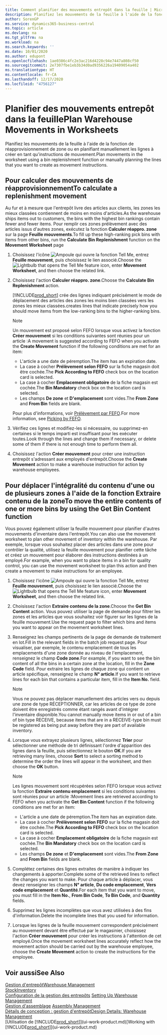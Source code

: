 ```yaml
---
title: Comment planifier des mouvements entrepôt dans la feuille | Microsoft Docs
description: Planifiez les mouvements de la feuille à l'aide de la fonction de réapprovisionnement de zone ou en planifiant manuellement les lignes à créer en tant qu'instructions de mouvement.
author: SorenGP
ms.service: dynamics365-business-central
ms.topic: article
ms.devlang: na
ms.tgt_pltfrm: na
ms.workload: na
ms.search.keywords: ''
ms.date: 10/01/2020
ms.author: edupont
ms.openlocfilehash: 1ae0386c4fc2e3ac216d4228c94e7447a808cf50
ms.sourcegitcommit: 2e7307fbe1eb3b34d0ad9356226a19409054a402
ms.translationtype: HT
ms.contentlocale: fr-CA
ms.lasthandoff: 12/17/2020
ms.locfileid: "4756127"
---
```

# <a name="plan-warehouse-movements-in-worksheets"></a><span data-ttu-id="df0ee-103">Planifier des mouvements entrepôt dans la feuille</span><span class="sxs-lookup"><span data-stu-id="df0ee-103">Plan Warehouse Movements in Worksheets</span></span>
<span data-ttu-id="df0ee-104">Planifiez les mouvements de la feuille à l'aide de la fonction de réapprovisionnement de zone ou en planifiant manuellement les lignes à créer en tant qu'instructions de mouvement.</span><span class="sxs-lookup"><span data-stu-id="df0ee-104">Plan movements in the worksheet using a bin replenishment function or manually planning the lines that you want to create as movement instructions.</span></span>  

## <a name="to-calculate-a-replenishment-movement"></a><span data-ttu-id="df0ee-105">Pour calculer des mouvements de réapprovisionnement</span><span class="sxs-lookup"><span data-stu-id="df0ee-105">To calculate a replenishment movement</span></span>  
<span data-ttu-id="df0ee-106">Au fur et à mesure que l'entrepôt livre des articles aux clients, les zones les mieux classées contiennent de moins en moins d'articles.</span><span class="sxs-lookup"><span data-stu-id="df0ee-106">As the warehouse ships items out to customers, the bins with the highest bin rankings contain fewer and fewer items.</span></span> <span data-ttu-id="df0ee-107">Pour remplir ces zones prélèvement avec des articles issus d'autres zones, exécutez la fonction **Calculer réappro. zone** sur la page **Feuille mouvements**.</span><span class="sxs-lookup"><span data-stu-id="df0ee-107">To fill up these high-ranking pick bins with items from other bins, run the **Calculate Bin Replenishment** function on the **Movement Worksheet** page</span></span>

1.  <span data-ttu-id="df0ee-108">Choisissez l'icône ![Ampoule qui ouvre la fonction Tell Me](media/ui-search/search_small.png "Dites-moi ce que vous voulez faire"), entrez **Feuille mouvement**, puis choisissez le lien associé.</span><span class="sxs-lookup"><span data-stu-id="df0ee-108">Choose the ![Lightbulb that opens the Tell Me feature](media/ui-search/search_small.png "Tell me what you want to do") icon, enter **Movement Worksheet**, and then choose the related link.</span></span>  
2.  <span data-ttu-id="df0ee-109">Choisissez l'action **Calculer réappro. zone**.</span><span class="sxs-lookup"><span data-stu-id="df0ee-109">Choose the **Calculate Bin Replenishment** action.</span></span>  

    [!INCLUDE[prod_short](includes/prod_short.md)] <span data-ttu-id="df0ee-110">crée des lignes indiquant précisément le mode de déplacement des articles des zones les moins bien classées vers les zones les mieux classées.</span><span class="sxs-lookup"><span data-stu-id="df0ee-110">creates lines that indicate precisely how you should move items from the low-ranking bins to the higher-ranking bins.</span></span>  

    > [!NOTE]  
    >  <span data-ttu-id="df0ee-111">Un mouvement est proposé selon FEFO lorsque vous activez la fonction **Créer mouvement** si les conditions suivantes sont réunies pour un article :</span><span class="sxs-lookup"><span data-stu-id="df0ee-111">A movement is suggested according to FEFO when you activate the **Create Movement** function if the following conditions are met for an item:</span></span>  
    >   
    >  -   <span data-ttu-id="df0ee-112">L'article a une date de péremption.</span><span class="sxs-lookup"><span data-stu-id="df0ee-112">The item has an expiration date.</span></span>  
    > -   <span data-ttu-id="df0ee-113">La case à cocher **Prélèvement selon FEFO** sur la fiche magasin doit être cochée.</span><span class="sxs-lookup"><span data-stu-id="df0ee-113">The **Pick According to FEFO** check box on the location card is selected.</span></span>  
    > -   <span data-ttu-id="df0ee-114">La case à cocher **Emplacement obligatoire** de la fiche magasin est cochée.</span><span class="sxs-lookup"><span data-stu-id="df0ee-114">The **Bin Mandatory** check box on the location card is selected.</span></span>  
    > -   <span data-ttu-id="df0ee-115">Les champs **De zone** et **D'emplacement** sont vides.</span><span class="sxs-lookup"><span data-stu-id="df0ee-115">The **From Zone** and **From Bin** fields are blank.</span></span>  

    <span data-ttu-id="df0ee-116">Pour plus d'informations, voir [Prélèvement par FEFO](warehouse-picking-by-fefo.md).</span><span class="sxs-lookup"><span data-stu-id="df0ee-116">For more information, see [Picking by FEFO](warehouse-picking-by-fefo.md).</span></span>  

3.  <span data-ttu-id="df0ee-117">Vérifiez ces lignes et modifiez-les si nécessaire, ou supprimez-en certaines si le temps imparti est insuffisant pour les exécuter toutes.</span><span class="sxs-lookup"><span data-stu-id="df0ee-117">Look through the lines and change them if necessary, or delete some of them if there is not enough time to perform them all.</span></span>  
4.  <span data-ttu-id="df0ee-118">Choisissez l'action **Créer mouvement** pour créer une instruction entrepôt s'adressant aux employés d'entrepôt.</span><span class="sxs-lookup"><span data-stu-id="df0ee-118">Choose the **Create Movement** action to make a warehouse instruction for action by warehouse employees.</span></span>  

## <a name="to-move-the-entire-contents-of-one-or-more-bins-by-using-the-get-bin-content-function"></a><span data-ttu-id="df0ee-119">Pour déplacer l'intégralité du contenu d'une ou de plusieurs zones à l'aide de la fonction Extraire contenu de la zone</span><span class="sxs-lookup"><span data-stu-id="df0ee-119">To move the entire contents of one or more bins by using the Get Bin Content function</span></span>  
<span data-ttu-id="df0ee-120">Vous pouvez également utiliser la feuille mouvement pour planifier d'autres mouvements d'inventaire dans l'entrepôt.</span><span class="sxs-lookup"><span data-stu-id="df0ee-120">You can also use the movement worksheet to plan other movement of inventory within the warehouse.</span></span> <span data-ttu-id="df0ee-121">Par exemple, lorsque vous souhaitez placer des articles dans une zone pour contrôler la qualité, utilisez la feuille mouvement pour planifier cette tâche et créez un mouvement pour élaborer des instructions destinées à un employé.</span><span class="sxs-lookup"><span data-stu-id="df0ee-121">For example, when you want to place items in a bin for quality control, you can use the movement worksheet to plan this action and then create a movement to make instructions for an employee.</span></span>  

1.  <span data-ttu-id="df0ee-122">Choisissez l'icône ![Ampoule qui ouvre la fonction Tell Me](media/ui-search/search_small.png "Dites-moi ce que vous voulez faire"), entrez **Feuille mouvement**, puis choisissez le lien associé.</span><span class="sxs-lookup"><span data-stu-id="df0ee-122">Choose the ![Lightbulb that opens the Tell Me feature](media/ui-search/search_small.png "Tell me what you want to do") icon, enter **Movement Worksheet**, and then choose the related link.</span></span>  
2.  <span data-ttu-id="df0ee-123">Choisissez l'action **Extraire contenu de la zone**.</span><span class="sxs-lookup"><span data-stu-id="df0ee-123">Choose the **Get Bin Content** action.</span></span> <span data-ttu-id="df0ee-124">Vous pouvez utiliser la page de demande pour filtrer les zones et les articles que vous souhaitez voir figurer sur les lignes de la feuille mouvement.</span><span class="sxs-lookup"><span data-stu-id="df0ee-124">Use the request page to filter which bins and items you want to appear on the movement worksheet lines.</span></span>  
3.  <span data-ttu-id="df0ee-125">Renseignez les champs pertinents de la page de demande de traitement en lot.</span><span class="sxs-lookup"><span data-stu-id="df0ee-125">Fill in the relevant fields in the batch job request page.</span></span> <span data-ttu-id="df0ee-126">Pour visualiser, par exemple, le contenu emplacement de tous les emplacements d'une zone donnée au niveau de l'emplacement, renseignez le champ **Code zone**.</span><span class="sxs-lookup"><span data-stu-id="df0ee-126">For example, if you want to see the bin content of all the bins in a certain zone at the location, fill in the **Zone Code** field.</span></span> <span data-ttu-id="df0ee-127">Pour extraire les lignes de chaque zone qui contient un article spécifique, renseignez le champ **N° article**.</span><span class="sxs-lookup"><span data-stu-id="df0ee-127">If you want to retrieve lines for each bin that contains a particular item, fill in the **Item No.** field.</span></span>  

    > [!NOTE]  
    >  <span data-ttu-id="df0ee-128">Vous ne pouvez pas déplacer manuellement des articles vers ou depuis une zone de type RÉCEPTIONNER, car les articles de ce type de zone doivent être enregistrés comme étant rangés avant d'intégrer l'inventaire disponible.</span><span class="sxs-lookup"><span data-stu-id="df0ee-128">You cannot manually move items in or out of a bin of bin type RECEIVE, because items that are in a RECEIVE-type bin must be registered as being put away before they are part of available inventory.</span></span>  

4.  <span data-ttu-id="df0ee-129">Lorsque vous extrayez plusieurs lignes, sélectionnez **Trier** pour sélectionner une méthode de tri définissant l'ordre d'apparition des lignes dans la feuille, puis sélectionnez le bouton **OK**.</span><span class="sxs-lookup"><span data-stu-id="df0ee-129">If you are retrieving many lines, choose **Sort** to select a sorting method to determine the order the lines will appear in the worksheet, and then choose the **OK** button.</span></span>  

    > [!NOTE]  
    >  <span data-ttu-id="df0ee-130">Les lignes mouvement sont récupérées selon FEFO lorsque vous activez la fonction **Extraire contenu emplacement** si les conditions suivantes sont réunies pour un article :</span><span class="sxs-lookup"><span data-stu-id="df0ee-130">Movement lines are retrieved according to FEFO when you activate the **Get Bin Content** function if the following conditions are met for an item:</span></span>  
    >   
    >  -   <span data-ttu-id="df0ee-131">L'article a une date de péremption.</span><span class="sxs-lookup"><span data-stu-id="df0ee-131">The item has an expiration date.</span></span>  
    > -   <span data-ttu-id="df0ee-132">La case à cocher **Prélèvement selon FEFO** sur la fiche magasin doit être cochée.</span><span class="sxs-lookup"><span data-stu-id="df0ee-132">The **Pick According to FEFO** check box on the location card is selected.</span></span>  
    > -   <span data-ttu-id="df0ee-133">La case à cocher **Emplacement obligatoire** de la fiche magasin est cochée.</span><span class="sxs-lookup"><span data-stu-id="df0ee-133">The **Bin Mandatory** check box on the location card is selected.</span></span>  
    > -   <span data-ttu-id="df0ee-134">Les champs **De zone** et **D'emplacement** sont vides.</span><span class="sxs-lookup"><span data-stu-id="df0ee-134">The **From Zone** and **From Bin** fields are blank.</span></span>  

5.  <span data-ttu-id="df0ee-135">Complétez certaines des lignes extraites de manière à indiquer les changements à apporter.</span><span class="sxs-lookup"><span data-stu-id="df0ee-135">Complete some of the retrieved lines to reflect the changes you want to make.</span></span> <span data-ttu-id="df0ee-136">Pour chaque article à déplacer, vous devez renseigner les champs **N° article**, **Du code emplacement**, **Vers code emplacement** et **Quantité**.</span><span class="sxs-lookup"><span data-stu-id="df0ee-136">For each item that you want to move, you must fill in the **Item No.**, **From Bin Code**, **To Bin Code**, and **Quantity** fields.</span></span>  
6.  <span data-ttu-id="df0ee-137">Supprimez les lignes incomplètes que vous avez utilisées à des fins d'information.</span><span class="sxs-lookup"><span data-stu-id="df0ee-137">Delete the incomplete lines that you used for information.</span></span>  
7.  <span data-ttu-id="df0ee-138">Lorsque les lignes de la feuille mouvement correspondent précisément au mouvement devant être effectué par le magasinier, choisissez l'action **Créer mouvement** pour créer les instructions à l'attention de cet employé.</span><span class="sxs-lookup"><span data-stu-id="df0ee-138">Once the movement worksheet lines accurately reflect how the movement action should be carried out by the warehouse employee, choose the **Create Movement** action to create the instructions for the employee.</span></span>  

## <a name="see-also"></a><span data-ttu-id="df0ee-139">Voir aussi</span><span class="sxs-lookup"><span data-stu-id="df0ee-139">See Also</span></span>  
[<span data-ttu-id="df0ee-140">Gestion d'entrepôt</span><span class="sxs-lookup"><span data-stu-id="df0ee-140">Warehouse Management</span></span>](warehouse-manage-warehouse.md)  
[<span data-ttu-id="df0ee-141">Stock</span><span class="sxs-lookup"><span data-stu-id="df0ee-141">Inventory</span></span>](inventory-manage-inventory.md)  
<span data-ttu-id="df0ee-142">[Configuration de la gestion des entrepôts](warehouse-setup-warehouse.md)   </span><span class="sxs-lookup"><span data-stu-id="df0ee-142">[Setting Up Warehouse Management](warehouse-setup-warehouse.md)   </span></span>  
<span data-ttu-id="df0ee-143">[Gestion d'assemblage](assembly-assemble-items.md)  </span><span class="sxs-lookup"><span data-stu-id="df0ee-143">[Assembly Management](assembly-assemble-items.md)  </span></span>  
[<span data-ttu-id="df0ee-144">Détails de conception : gestion d'entrepôt</span><span class="sxs-lookup"><span data-stu-id="df0ee-144">Design Details: Warehouse Management</span></span>](design-details-warehouse-management.md)  
<span data-ttu-id="df0ee-145">[Utilisation de [!INCLUDE[prod_short](includes/prod_short.md)]](ui-work-product.md)</span><span class="sxs-lookup"><span data-stu-id="df0ee-145">[Working with [!INCLUDE[prod_short](includes/prod_short.md)]](ui-work-product.md)</span></span>
